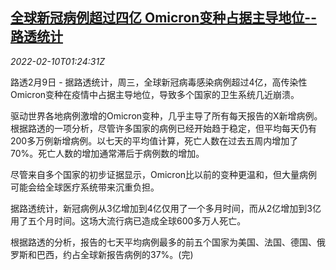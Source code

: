 <!--1644456663000-->
[全球新冠病例超过四亿 Omicron变种占据主导地位--路透统计](https://cn.reuters.com/article/global-health-statistics-0209-wedn-idCNKBS2KF04S)
------

<div><i>2022-02-10T01:24:31Z</i></div><p>路透2月9日 - 据路透统计，周三，全球新冠病毒感染病例超过4亿，高传染性Omicron变种在疫情中占据主导地位，导致多个国家的卫生系统几近崩溃。</p><p>驱动世界各地病例激增的Omicron变种，几乎主导了所有每天报告的X新增病例。根据路透的一项分析，尽管许多国家的病例已经开始趋于稳定，但平均每天仍有200多万例新增病例。以七天的平均值计算，死亡人数在过去五周内增加了70%。死亡人数的增加通常滞后于病例数的增加。</p><p>尽管来自多个国家的初步证据显示，Omicron比以前的变种更温和，但大量病例可能会给全球医疗系统带来沉重负担。</p><p>据路透统计，新冠病例从3亿增加到4亿仅用了一个多月时间，而从2亿增加到3亿用了五个月时间。这场大流行病已造成全球600多万人死亡。</p><p>根据路透的分析，报告的七天平均病例最多的前五个国家为美国、法国、德国、俄罗斯和巴西，约占全球新报告病例的37%。(完)</p>
